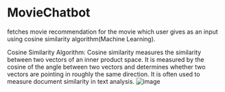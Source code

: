 # MovieChatbot
fetches movie recommendation for  the movie which user gives as an input using cosine similarity algorithm(Machine Learning).



Cosine Similarity Algorithm:
  Cosine similarity measures the similarity between two vectors of an inner product space. It is measured by the cosine of the angle between two vectors and determines whether two vectors are pointing in roughly the same direction. It is often used to measure document similarity in text analysis.
  ![image](https://github.com/Eaknath03/MovieChatbot/assets/139688552/549aecc5-1373-4b7d-a13d-c77fa68debda)
